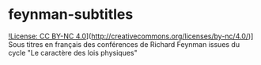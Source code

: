 # feynman-subtitles
[!License: CC BY-NC 4.0](https://img.shields.io/badge/License-CC%20BY--NC%204.0-lightgrey.svg)](http://creativecommons.org/licenses/by-nc/4.0/)]
Sous titres en français des conférences de Richard Feynman issues du cycle "Le caractère des lois physiques"
